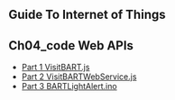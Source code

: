 ## Guide To Internet of Things
## Ch04_code Web APIs
+ [Part 1 VisitBART.js](./VisitBART.js)
+ [Part 2 VisitBARTWebService.js](./VisitBARTWebService.js)
+ [Part 3 BARTLightAlert.ino](./BARTLightAlert.ino)

